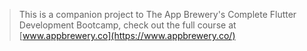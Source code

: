 
>This is a companion project to The App Brewery's Complete Flutter Development Bootcamp, check out the full course at [www.appbrewery.co](https://www.appbrewery.co/)

